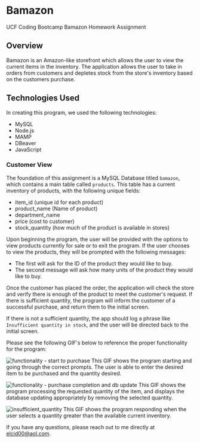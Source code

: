 # Bamazon
UCF Coding Bootcamp Bamazon Homework Assignment

## Overview

Bamazon is an Amazon-like storefront which allows the user to view the current items in the inventory.  The application allows the user to take in orders from customers and depletes stock from the store's inventory based on the customers purchase.

## Technologies Used

In creating this program, we used the following technologies:
* MySQL
* Node.js
* MAMP
* DBeaver
* JavaScript

### Customer View

The foundation of this assignment is a MySQL Database titled `bamazon`, which contains a main table called `products`.  This table has a current inventory of products, with the following unique fields:

   * item_id (unique id for each product)
   * product_name (Name of product)
   * department_name
   * price (cost to customer)
   * stock_quantity (how much of the product is available in stores)

Upon beginning the program, the user will be provided with the options to view products currently for sale or to exit the program.  If the user chooses to view the products, they will be prompted with the following messages:

   * The first will ask for the ID of the product they would like to buy.
   * The second message will ask how many units of the product they would like to buy.

Once the customer has placed the order, the application will check the store and verify there is enough of the product to meet the customer's request.  If there is sufficient quantity, the program will inform the customer of a successful purchase, and return them to the initial screen.

If there is not a sufficient quantity, the app should log a phrase like `Insufficient quantity in stock`, and the user will be directed back to the initial screen.

Please see the following GIF's below to reference the proper functionality for the program:

![functionality - start to purchase](https://user-images.githubusercontent.com/45186642/55432487-02486b80-5561-11e9-954d-1feece496306.gif)
This GIF shows the program starting and going through the correct prompts.  The user is able to enter the desired item to be purchased and the quantity desired.

![functionality - purchase completion and db update](https://user-images.githubusercontent.com/45186642/55432474-f9579a00-5560-11e9-8659-3c47003767a2.gif)
This GIF shows the program processing the requested quantity of the item, and displays the database updating appropriately by removing the selected quantity.

![insufficient_quantity](https://user-images.githubusercontent.com/45186642/55432507-0a081000-5561-11e9-9432-bfcb36d75ee8.gif)
This GIF shows the program responding when the user selects a quantity greater than the available current inventory.

If you have any questions, please reach out to me directly at elcid00@aol.com.
